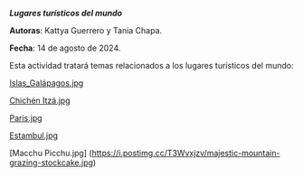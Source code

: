 ***Lugares turísticos del mundo***


**Autoras**: Kattya Guerrero y Tania Chapa.

**Fecha**: 14 de agosto de 2024.

Esta actividad tratará temas relacionados a los lugares turísticos del mundo:

[Islas_Galápagos.jpg](https://github.com/Kattya99/Actividad-final-Git-y-Github/blob/2cafd88a80617ab885f9614f0eb17f1fff729f15/Islas%20Gal%C3%A1pagos.md) 


[Chichén Itzá.jpg](https://github.com/Kattya99/Actividad-final-Git-y-Github/blob/384e90976f5ebfc6ac4851c36f310300d9e1d16d/Chich%C3%A9n%20Itz%C3%A1.md)

[Paris.jpg](https://github.com/Kattya99/Actividad-final-Git-y-Github/blob/4d1204da116ca67da0162a1ed2c4b3acd9e2ef68/Paris.md)

[Estambul.jpg](https://i.postimg.cc/y6vHy8mt/sunset-over-istanbul-stockcake.jpg)

[Macchu Picchu.jpg] (https://i.postimg.cc/T3Wvxjzv/majestic-mountain-grazing-stockcake.jpg)


